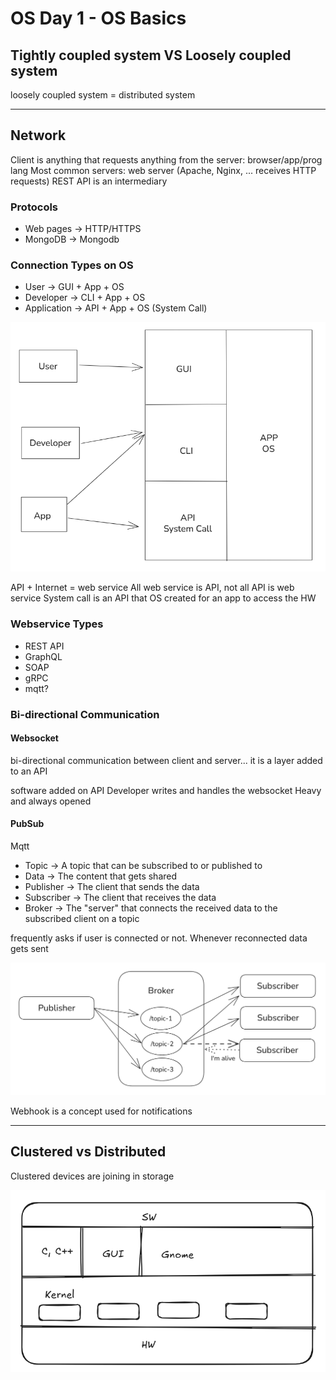 # OS Day 1 - OS Basics
## Tightly coupled system VS Loosely coupled system

loosely coupled system = distributed system

---

## Network

Client is anything that requests anything from the server: browser/app/prog lang
Most common servers: web server (Apache, Nginx, ... receives HTTP requests)
REST API is an intermediary

### Protocols

- Web pages -> HTTP/HTTPS
- MongoDB   -> Mongodb

### Connection Types on OS

- User          -> GUI + App + OS
- Developer     -> CLI + App + OS
- Application   -> API + App + OS (System Call)

![connection types on OS](OSConnectionTypes.png)

API + Internet = web service
All web service is API, not all API is web service
System call is an API that OS created for an app to access the HW

### Webservice Types

- REST API
- GraphQL
- SOAP
- gRPC
- mqtt?

### Bi-directional Communication

#### Websocket

bi-directional communication between client and server... it is a layer added to an API

software added on API
Developer writes and handles the websocket
Heavy and always opened

#### PubSub

Mqtt

- Topic         -> A topic that can be subscribed to or published to
- Data          -> The content that gets shared
- Publisher     -> The client that sends the data
- Subscriber    -> The client that receives the data
- Broker        -> The "server" that connects the received data to the subscribed client on a topic

frequently asks if user is connected or not. Whenever reconnected data gets sent

![pub-sub](pubsub.png)

Webhook is a concept used for notifications

---

## Clustered vs Distributed

Clustered devices are joining in storage

![alt text](image.png)
